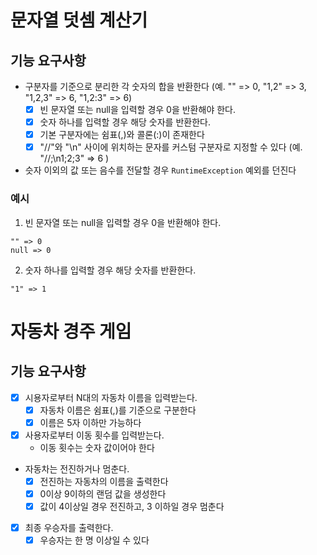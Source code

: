 # 문자열 덧셈 계산기
## 기능 요구사항
- 구분자를 기준으로 분리한 각 숫자의 합을 반환한다 (예. "" => 0, "1,2" => 3, "1,2,3" => 6, "1,2:3" => 6)
  - [x] 빈 문자열 또는 null을 입력할 경우 0을 반환해야 한다.
  - [x] 숫자 하나를 입력할 경우 해당 숫자를 반환한다.
  - [x] 기본 구분자에는 쉼표(,)와 콜론(:)이 존재한다
  - [x] "//"와 "\n" 사이에 위치하는 문자를 커스텀 구분자로 지정할 수 있다 (예. "//;\n1;2;3" => 6 )
- 슷자 이외의 값 또는 음수를 전달할 경우 `RuntimeException` 예외를 던진다

### 예시
1. 빈 문자열 또는 null을 입력할 경우 0을 반환해야 한다.
```
"" => 0
null => 0
```

2. 숫자 하나를 입력할 경우 해당 숫자를 반환한다.
```
"1" => 1
```

# 자동차 경주 게임
## 기능 요구사항
- [x] 시용자로부터 N대의 자동차 이름을 입력받는다.
  - [x] 자동차 이름은 쉼표(,)를 기준으로 구분한다 
  - [x] 이름은 5자 이하만 가능하다
- [x] 사용자로부터 이동 횟수를 입력받는다.
  - 이동 횟수는 숫자 값이어야 한다
- 자동차는 전진하거나 멈춘다.
  - [x] 전진하는 자동차의 이름을 출력한다
  - [x] 0이상 9이하의 랜덤 값을 생성한다
  - [x] 값이 4이상일 경우 전진하고, 3 이하일 경우 멈춘다
- [x] 최종 우승자를 출력한다.
  - [x] 우승자는 한 명 이상일 수 있다